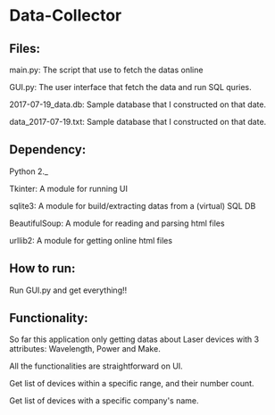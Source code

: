 # Data-Collector

## Files:
main.py: The script that use to fetch the datas online

GUI.py: The user interface that fetch the data and run SQL quries.

2017-07-19_data.db: Sample database that I constructed on that date.

data_2017-07-19.txt: Sample database that I constructed on that date.

## Dependency:
Python 2._

Tkinter: A module for running UI

sqlite3: A module for build/extracting datas from a (virtual) SQL DB

BeautifulSoup: A module for reading and parsing html files

urllib2: A module for getting online html files

## How to run:
Run GUI.py and get everything!!

## Functionality:
So far this application only getting datas about Laser devices with 3 attributes: Wavelength, Power and Make.

All the functionalities are straightforward on UI.

Get list of devices within a specific range, and their number count.

Get list of devices with a specific company's name.



